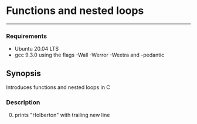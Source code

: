 # Functions and nested loops
---

### Requirements

* Ubuntu 20.04 LTS
* gcc 9.3.0 using the flags -Wall -Werror -Wextra and -pedantic

## Synopsis

Introduces functions and nested loops in C

### Description 
0. prints "Holberton" with trailing new line
